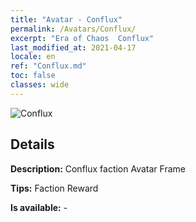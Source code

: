 ```yaml
---
title: "Avatar - Conflux"
permalink: /Avatars/Conflux/
excerpt: "Era of Chaos  Conflux"
last_modified_at: 2021-04-17
locale: en
ref: "Conflux.md"
toc: false
classes: wide
---
```

 ![Conflux](/images/a/avatarFrame_44.png)

## Details

 **Description:** Conflux faction Avatar Frame 

 **Tips:** Faction Reward 

 **Is available:**  - 

